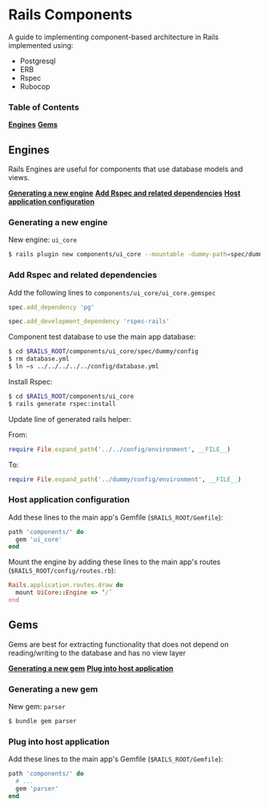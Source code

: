 # Rails Components

A guide to implementing component-based architecture in Rails implemented using:

* Postgresql
* ERB
* Rspec
* Rubocop

### Table of Contents
**[Engines](#engines)**
**[Gems](#gems)**

## Engines

Rails Engines are useful for components that use database models and views.

**[Generating a new engine](#generating-a-new-engine)**
**[Add Rspec and related dependencies](#add-rspec-and-related-dependencies)**
**[Host application configuration](#host-application-configuration)**

### Generating a new engine

New engine: `ui_core`

```bash
$ rails plugin new components/ui_core --mountable -dummy-path=spec/dummy -T
```

### Add Rspec and related dependencies

Add the following lines to `components/ui_core/ui_core.gemspec`

```rb
spec.add_dependency 'pg'

spec.add_development_dependency 'rspec-rails'
```

Component test database to use the main app database:

```bash
$ cd $RAILS_ROOT/components/ui_core/spec/dummy/config
$ rm database.yml
$ ln –s ../../../../../config/database.yml
```

Install Rspec:

```bash
$ cd $RAILS_ROOT/components/ui_core
$ rails generate rspec:install
```

Update line of generated rails helper:

From:
```rb
require File.expand_path('../../config/environment', __FILE__)
```

To:
```rb
require File.expand_path('../dummy/config/environment', __FILE__)
```

### Host application configuration

Add these lines to the main app's Gemfile (`$RAILS_ROOT/Gemfile`):

```rb
path 'components/' do
  gem 'ui_core'
end
```

Mount the engine by adding these lines to the main app's routes (`$RAILS_ROOT/config/routes.rb`):

```rb
Rails.application.routes.draw do
  mount UiCore::Engine => ‘/’
end
```

## Gems

Gems are best for extracting functionality that does not depend on reading/writing to the database and has no view layer

**[Generating a new gem](#generating-a-new-gem)**
**[Plug into host application](#plug-into-host-application)**

### Generating a new gem

New gem: `parser`

```bash
$ bundle gem parser
```

### Plug into host application

Add these lines to the main app's Gemfile (`$RAILS_ROOT/Gemfile`):

```rb
path 'components/' do
  # ...
  gem 'parser'
end
```
